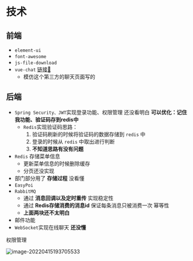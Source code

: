 # 技术

## 前端
- `element-ui`
- `font-awesome`
- `js-file-download`
- `vue-chat` [链接🔗](https://github.com/is-liyiwei/vue-Chat-demo)
  - 模仿这个第三方的聊天页面写的

## 后端
- `Spring Security、JWT`实现登录功能、权限管理 还没看明白 **可以优化：记住我功能、验证码存到redis中**
  - `Redis`实现验证码思路：
    1. 验证码刷新的时候将验证码的数据存储到 `redis` 中
    2. 登录的时候从 `redis` 中取出进行判断
    3. **不知道思路有没有问题**
- `Redis` 存储菜单信息
  - 更新菜单信息的时候删除缓存
  - 分页还没实现
- 部门部分用了 **存储过程** 没看懂
- `EasyPoi `
- `RabbitMQ`
  - 通过 **消息回调以及定时重传** 实现稳定性
  - 通过 **Redis存储消费的消息id** 保证每条消息只被消费一次 幂等性
  - **上面两块还不太明白**
- 邮件功能
- `WebSocket`实现在线聊天 **还没懂**


权限管理

![image-20220415193705533](https://gitee.com/yun-xiaojie/blog-image/raw/master/img/image-20220415193705533.png)